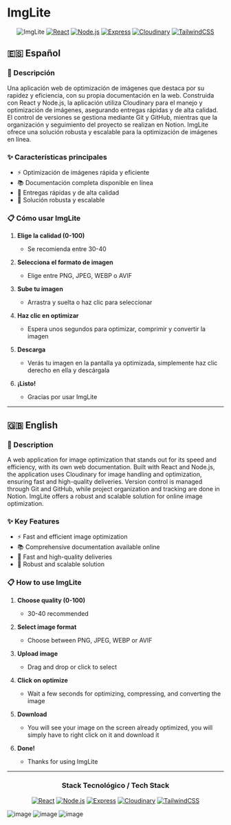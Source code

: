 # ImgLite

<div align="center">
  
![ImgLite](https://img.shields.io/badge/ImgLite-Optimización_de_Imágenes-blue?style=for-the-badge)
[![React](https://img.shields.io/badge/-React-61DAFB?style=flat-square&logo=react&logoColor=black)](https://reactjs.org/)
[![Node.js](https://img.shields.io/badge/-Node.js-339933?style=flat-square&logo=node.js&logoColor=white)](https://nodejs.org/)
[![Express](https://img.shields.io/badge/-Express-000000?style=flat-square&logo=express&logoColor=white)](https://expressjs.com/)
[![Cloudinary](https://img.shields.io/badge/-Cloudinary-4285F4?style=flat-square&logo=cloudinary&logoColor=white)](https://cloudinary.com/)
[![TailwindCSS](https://img.shields.io/badge/-TailwindCSS-38B2AC?style=flat-square&logo=tailwind-css&logoColor=white)](https://tailwindcss.com/)

</div>

## 🇪🇸 Español

### 📝 Descripción

Una aplicación web de optimización de imágenes que destaca por su rapidez y eficiencia, con su propia documentación en la web. Construida con React y Node.js, la aplicación utiliza Cloudinary para el manejo y optimización de imágenes, asegurando entregas rápidas y de alta calidad. El control de versiones se gestiona mediante Git y GitHub, mientras que la organización y seguimiento del proyecto se realizan en Notion. ImgLite ofrece una solución robusta y escalable para la optimización de imágenes en línea.

### ✨ Características principales

- ⚡ Optimización de imágenes rápida y eficiente
- 📚 Documentación completa disponible en línea
- 🚀 Entregas rápidas y de alta calidad
- 🔄 Solución robusta y escalable

### 📋 Cómo usar ImgLite

1. **Elige la calidad (0-100)**
   - Se recomienda entre 30-40

2. **Selecciona el formato de imagen**
   - Elige entre PNG, JPEG, WEBP o AVIF

3. **Sube tu imagen**
   - Arrastra y suelta o haz clic para seleccionar

4. **Haz clic en optimizar**
   - Espera unos segundos para optimizar, comprimir y convertir la imagen

5. **Descarga**
   - Verás tu imagen en la pantalla ya optimizada, simplemente haz clic derecho en ella y descárgala

6. **¡Listo!**
   - Gracias por usar ImgLite

---

## 🇬🇧 English

### 📝 Description

A web application for image optimization that stands out for its speed and efficiency, with its own web documentation. Built with React and Node.js, the application uses Cloudinary for image handling and optimization, ensuring fast and high-quality deliveries. Version control is managed through Git and GitHub, while project organization and tracking are done in Notion. ImgLite offers a robust and scalable solution for online image optimization.

### ✨ Key Features

- ⚡ Fast and efficient image optimization
- 📚 Comprehensive documentation available online
- 🚀 Fast and high-quality deliveries
- 🔄 Robust and scalable solution

### 📋 How to use ImgLite

1. **Choose quality (0-100)**
   - 30-40 recommended

2. **Select image format**
   - Choose between PNG, JPEG, WEBP or AVIF

3. **Upload image**
   - Drag and drop or click to select

4. **Click on optimize**
   - Wait a few seconds for optimizing, compressing, and converting the image

5. **Download**
   - You will see your image on the screen already optimized, you will simply have to right click on it and download it

6. **Done!**
   - Thanks for using ImgLite

---

<div align="center">

### Stack Tecnológico / Tech Stack

[![React](https://img.shields.io/badge/-React-61DAFB?style=for-the-badge&logo=react&logoColor=black)](https://reactjs.org/)
[![Node.js](https://img.shields.io/badge/-Node.js-339933?style=for-the-badge&logo=node.js&logoColor=white)](https://nodejs.org/)
[![Express](https://img.shields.io/badge/-Express-000000?style=for-the-badge&logo=express&logoColor=white)](https://expressjs.com/)
[![Cloudinary](https://img.shields.io/badge/-Cloudinary-4285F4?style=for-the-badge&logo=cloudinary&logoColor=white)](https://cloudinary.com/)
[![TailwindCSS](https://img.shields.io/badge/-TailwindCSS-38B2AC?style=for-the-badge&logo=tailwind-css&logoColor=white)](https://tailwindcss.com/)

</div>

![image](https://github.com/user-attachments/assets/49385a82-ef21-42f9-89d6-eedb9dc821c3)
![image](https://github.com/user-attachments/assets/b1f4953c-bc9c-4b7c-a67d-2d15dca55512)
![image](https://github.com/user-attachments/assets/11a8d6ad-e948-4c53-ab75-5742893f6727)



